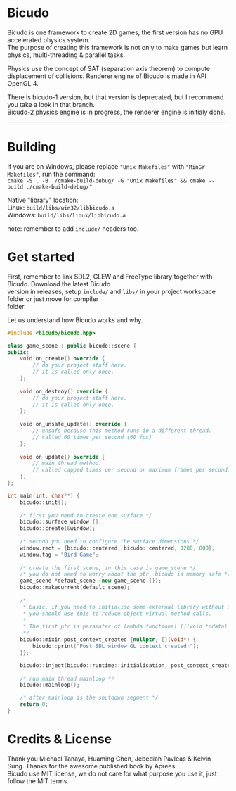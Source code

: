 # Bicudo

Bicudo is one framework to create 2D games, the first version has no GPU accelerated physics system.    
The purpose of creating this framework is not only to make games but learn physics, multi-threading & parallel tasks.

Physics use the concept of SAT (separation axis theorem) to compute displacement of collisions.
Renderer engine of Bicudo is made in API OpenGL 4.

There is bicudo-1 version, but that version is deprecated, but I recommend you take a look in that branch.  
Bicudo-2 physics engine is in progress, the renderer engine is initialy done.

---

# Building

If you are on Windows, please replace `"Unix Makefiles"` with `"MinGW Makefiles"`, run the command:  
`cmake -S . -B ./cmake-build-debug/ -G "Unix Makefiles" && cmake --build ./cmake-build-debug/"`

Native "library" location:  
Linux: `build/libs/win32/libbicudo.a`  
Windows: `build/libs/linux/libbicudo.a`

note: remember to add `include/` headers too.

# Get started

First, remember to link SDL2, GLEW and FreeType library together with Bicudo. Download the latest Bicudo  
version in releases, setup `include/` and `libs/` in your project workspace folder or just move for compiler  
folder.

Let us understand how Bicudo works and why.
```c++
#include <bicudo/bicudo.hpp>

class game_scene : public bicudo::scene {
public:
    void on_create() override {
        // do your project stuff here.
        // it is called only once.
    };
    
    void on_destroy() override {
        // do your project stuff here.
        // it is called only once.
    };
    
    void on_unsafe_update() override {
        // unsafe because this method runs in a different thread.
        // called 60 times per second (60 fps)
    };
    
    void on_update() override {
        // main thread method.
        // called capped times per second or maximum frames per second.
    };
};

int main(int, char**) {
    bicudo::init();
    
    /* first you need to create one surface */
    bicudo::surface window {};
    bicudo::create(&window);
    
    /* second you need to configure the surface dimensions */
    window.rect = {bicudo::centered, bicudo::centered, 1280, 800};
    window.tag = "Bird Game";
    
    /* create the first scene, in this case is game_scene */
    /* you do not need to worry about the ptr, bicudo is memory safe */
    game_scene *defaut_scene {new game_scene {}};
    bicudo::makecurrent(default_scene);
    
    /*
     * Basic, if you need to initialise some external library without init into scene object,
     * you should use this to reduce object virtual method calls.
     *
     * The first ptr is paramater of lambda functional [](void *pdata) {...
     */
    bicudo::mixin post_context_created {nullptr, [](void*) {
        bicudo::print("Post SDL window GL context created!");
    }};

    bicudo::inject(bicudo::runtime::initialisation, post_context_created);
    
    /* run main thread mainloop */
    bicudo::mainloop();

    /* after mainloop is the shutdown segment */
    return 0;
}
```

# Credits & License

Thank you Michael Tanaya, Huaming Chen, Jebediah Pavleas & Kelvin Sung. Thanks for the awesome published book by Aprees.  
Bicudo use MIT license, we do not care for what purpose you use it, just follow the MIT terms.

